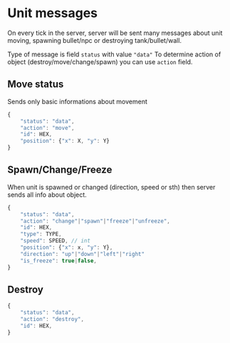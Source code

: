 # Unit messages
On every tick in the server, server will be sent many messages about unit moving, spawning bullet/npc or destroying tank/bullet/wall.

Type of message is field `status` with value `"data"`
To determine action of object (destroy/move/change/spawn) you can use `action` field.

## Move status

Sends only basic informations about movement
```js
{
    "status": "data",
    "action": "move",
    "id": HEX,
    "position": {"x": X, "y": Y}
}
```

## Spawn/Change/Freeze
When unit is spawned or changed (direction, speed or sth) then server sends all info about object.

```js
{
    "status": "data",
    "action": "change"|"spawn"|"freeze"|"unfreeze",
    "id": HEX,
    "type": TYPE,
    "speed": SPEED, // int
    "position": {"x": x, "y": Y},
    "direction": "up"|"down"|"left"|"right"
    "is_freeze": true|false,
}
```

## Destroy
```js
{
    "status": "data",
    "action": "destroy",
    "id": HEX,
}
```

